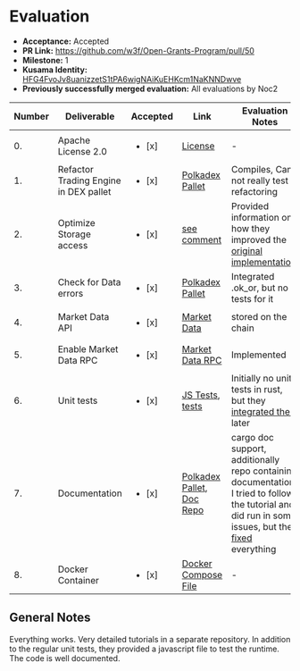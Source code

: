 # Evaluation

- **Acceptance:** Accepted
- **PR Link:** https://github.com/w3f/Open-Grants-Program/pull/50
- **Milestone:** 1
- **Kusama Identity:** [HFG4FvoJv8uanizzetS1tPA6wigNAiKuEHKcm1NaKNNDwve](https://polkascan.io/pre/kusama/account/HFG4FvoJv8uanizzetS1tPA6wigNAiKuEHKcm1NaKNNDwve)
- **Previously successfully merged evaluation:** All evaluations by Noc2

| Number | Deliverable                           | Accepted               | Link                                                                                                                                                                                                                                        | Evaluation Notes                                                                                                                                                                                                                                                              |
| ------ | ------------------------------------- | ---------------------- | ------------------------------------------------------------------------------------------------------------------------------------------------------------------------------------------------------------------------------------------- | ----------------------------------------------------------------------------------------------------------------------------------------------------------------------------------------------------------------------------------------------------------------------------- |
| 0.     | Apache License 2.0                    | <ul><li>[x] </li></ul> | [License](https://github.com/Polkadex-Substrate/Polkadex/blob/master/LICENSE)                                                                                                                                                               | -                                                                                                                                                                                                                                                                             |
| 1.     | Refactor Trading Engine in DEX pallet | <ul><li>[x] </li></ul> | [Polkadex Pallet](https://github.com/Polkadex-Substrate/Polkadex/blob/17f5d0faa079b1fadc44c24b784d430eaf8b037c/pallets/polkadex/src/lib.rs)                                                                                                 | Compiles, Can not really test refactoring                                                                                                                                                                                                                                     |
| 2.     | Optimize Storage access               | <ul><li>[x] </li></ul> | [see comment](https://github.com/w3f/Grant-Milestone-Delivery/pull/40#issuecomment-705406092)                                                                                                                                               | Provided information on how they improved the [original implementation](https://github.com/Polkadex-Substrate/Polkadex/tree/4fc885dd9c6439bf1497a46a3d7ba24a16a95f14).                                                                                                        |
| 3.     | Check for Data errors                 | <ul><li>[x] </li></ul> | [Polkadex Pallet](https://github.com/Polkadex-Substrate/Polkadex/blob/17f5d0faa079b1fadc44c24b784d430eaf8b037c/pallets/polkadex/src/lib.rs)                                                                                                 | Integrated .ok_or, but no tests for it                                                                                                                                                                                                                                        |
| 4.     | Market Data API                       | <ul><li>[x] </li></ul> | [Market Data](https://github.com/Polkadex-Substrate/Polkadex/blob/17f5d0faa079b1fadc44c24b784d430eaf8b037c/pallets/polkadex/src/lib.rs#L113)                                                                                                | stored on the chain                                                                                                                                                                                                                                                           |
| 5.     | Enable Market Data RPC                | <ul><li>[x] </li></ul> | [Market Data RPC](https://github.com/Polkadex-Substrate/Polkadex/blob/17f5d0faa079b1fadc44c24b784d430eaf8b037c/pallets/polkadex/rpc/src/lib.rs#L33)                                                                                         | Implemented                                                                                                                                                                                                                                                                   |
| 6.     | Unit tests                            | <ul><li>[x] </li></ul> | [JS Tests](https://github.com/Polkadex-Substrate/Polkadex/blob/17f5d0faa079b1fadc44c24b784d430eaf8b037c/tests/engine-tests/basic-tests.js), [tests](https://github.com/Polkadex-Substrate/Polkadex/blob/master/pallets/polkadex/src/lib.rs) | Initially no unit tests in rust, but they [integrated them](https://github.com/Polkadex-Substrate/Polkadex/blob/3200227520690b035a8167160fb9e0c86e0eca88/pallets/polkadex/src/tests.rs) later                                                                                 |
| 7.     | Documentation                         | <ul><li>[x] </li></ul> | [Polkadex Pallet](https://github.com/Polkadex-Substrate/Polkadex/blob/17f5d0faa079b1fadc44c24b784d430eaf8b037c/pallets/polkadex/src/lib.rs#L128), [Doc Repo](https://github.com/Polkadex-Substrate/Documentation)                           | cargo doc support, additionally repo containing documentation, I tried to follow the tutorial and did run in some issues, but they [fixed](https://github.com/Polkadex-Substrate/Documentation/blob/6e26300bee43ad6afb4fbfe865a2c251893a3d65/Tutorials/README1.md) everything |
| 8.     | Docker Container                      | <ul><li>[x] </li></ul> | [Docker Compose File](https://github.com/Polkadex-Substrate/Polkadex/blob/17f5d0faa079b1fadc44c24b784d430eaf8b037c/docker-compose.yml)                                                                                                      | -                                                                                                                                                                                                                                                                             |

## General Notes

Everything works. Very detailed tutorials in a separate repository. In addition to the regular unit tests, they provided a javascript file to test the runtime. The code is well documented.
